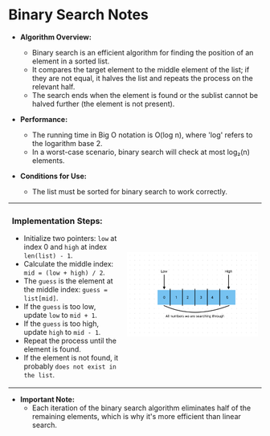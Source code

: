 # Binary Search Notes

- **Algorithm Overview:**

  - Binary search is an efficient algorithm for finding the position of an element in a sorted list.
  - It compares the target element to the middle element of the list; if they are not equal, it halves the list and repeats the process on the relevant half.
  - The search ends when the element is found or the sublist cannot be halved further (the element is not present).

- **Performance:**

  - The running time in Big O notation is O(log n), where 'log' refers to the logarithm base 2.
  - In a worst-case scenario, binary search will check at most log₂(n) elements.

- **Conditions for Use:**
  - The list must be sorted for binary search to work correctly.

<table>
<tr>
<td>

### Implementation Steps:

- Initialize two pointers: `low` at index 0 and `high` at index `len(list) - 1`.
- Calculate the middle index: `mid = (low + high) / 2`.
- The `guess` is the element at the middle index: `guess = list[mid]`.
- If the `guess` is too low, update `low` to `mid + 1`.
- If the `guess` is too high, update `high` to `mid - 1`.
- Repeat the process until the element is found.
- If the element is not found, it probably `does not exist in the list`.

</td>
<td>

![Binary Search Visualization](images/bs.png)

</td>
</tr>
</table>

- **Important Note:**
  - Each iteration of the binary search algorithm eliminates half of the remaining elements, which is why it's more efficient than linear search.
